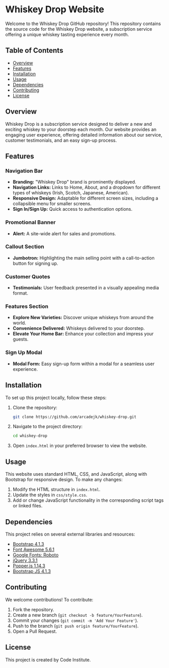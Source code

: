 # Whiskey Drop Website

Welcome to the Whiskey Drop GitHub repository! This repository contains the source code for the Whiskey Drop website, a subscription service offering a unique whiskey tasting experience every month.

## Table of Contents

- [Overview](#overview)
- [Features](#features)
- [Installation](#installation)
- [Usage](#usage)
- [Dependencies](#dependencies)
- [Contributing](#contributing)
- [License](#license)

## Overview

Whiskey Drop is a subscription service designed to deliver a new and exciting whiskey to your doorstep each month. Our website provides an engaging user experience, offering detailed information about our service, customer testimonials, and an easy sign-up process.

## Features

### Navigation Bar
- **Branding:** "Whiskey Drop" brand is prominently displayed.
- **Navigation Links:** Links to Home, About, and a dropdown for different types of whiskeys (Irish, Scotch, Japanese, American).
- **Responsive Design:** Adaptable for different screen sizes, including a collapsible menu for smaller screens.
- **Sign In/Sign Up:** Quick access to authentication options.

### Promotional Banner
- **Alert:** A site-wide alert for sales and promotions.

### Callout Section
- **Jumbotron:** Highlighting the main selling point with a call-to-action button for signing up.

### Customer Quotes
- **Testimonials:** User feedback presented in a visually appealing media format.

### Features Section
- **Explore New Varieties:** Discover unique whiskeys from around the world.
- **Convenience Delivered:** Whiskeys delivered to your doorstep.
- **Elevate Your Home Bar:** Enhance your collection and impress your guests.

### Sign Up Modal
- **Modal Form:** Easy sign-up form within a modal for a seamless user experience.

## Installation

To set up this project locally, follow these steps:

1. Clone the repository:
    ```sh
    git clone https://github.com/arcadejk/whiskey-drop.git
    ```
2. Navigate to the project directory:
    ```sh
    cd whiskey-drop
    ```
3. Open `index.html` in your preferred browser to view the website.

## Usage

This website uses standard HTML, CSS, and JavaScript, along with Bootstrap for responsive design. To make any changes:

1. Modify the HTML structure in `index.html`.
2. Update the styles in `css/style.css`.
3. Add or change JavaScript functionality in the corresponding script tags or linked files.

## Dependencies

This project relies on several external libraries and resources:

- [Bootstrap 4.1.3](https://getbootstrap.com/)
- [Font Awesome 5.6.1](https://fontawesome.com/)
- [Google Fonts: Roboto](https://fonts.google.com/specimen/Roboto)
- [jQuery 3.3.1](https://jquery.com/)
- [Popper.js 1.14.3](https://popper.js.org/)
- [Bootstrap JS 4.1.3](https://getbootstrap.com/)

## Contributing

We welcome contributions! To contribute:

1. Fork the repository.
2. Create a new branch (`git checkout -b feature/YourFeature`).
3. Commit your changes (`git commit -m 'Add Your Feature'`).
4. Push to the branch (`git push origin feature/YourFeature`).
5. Open a Pull Request.

## License

This project is created by Code Institute.
